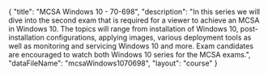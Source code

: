 {
	"title": "MCSA Windows 10 - 70-698",
	"description": "In this series we will dive into the second exam that is required for a viewer to achieve an MCSA in Windows 10. The topics will range from installation of Windows 10, post-installation configurations, applying images, various deployment tools as well as monitoring and servicing Windows 10 and more. Exam candidates are encouraged to watch both Windows 10 series for the MCSA exams.",
	"dataFileName": "mcsaWindows1070698",
	"layout": "course"
}